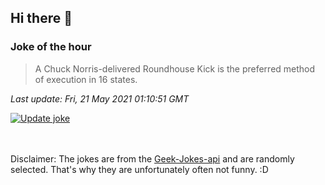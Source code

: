## Hi there 👋

### Joke of the hour
<!-- joke -->
>A Chuck Norris-delivered Roundhouse Kick is the preferred method of execution in 16 states.
<!-- /joke -->

*Last update: Fri, 21 May 2021 01:10:51 GMT*

[![Update joke](https://github.com/nclskfm/nclskfm/actions/workflows/joke.yml/badge.svg)](https://github.com/nclskfm/nclskfm/actions/workflows/joke.yml)

<br><br>
Disclaimer: The jokes are from the [Geek-Jokes-api](https://github.com/sameerkumar18/geek-joke-api) and are randomly selected. That's why they are unfortunately often not funny. :D
